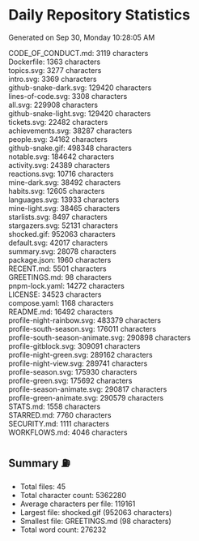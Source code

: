 # Daily Repository Statistics
Generated on Sep 30, Monday 10:28:05 AM  

CODE_OF_CONDUCT.md: 3119 characters  
Dockerfile: 1363 characters  
topics.svg: 3277 characters  
intro.svg: 3369 characters  
github-snake-dark.svg: 129420 characters  
lines-of-code.svg: 3308 characters  
all.svg: 229908 characters  
github-snake-light.svg: 129420 characters  
tickets.svg: 22482 characters  
achievements.svg: 38287 characters  
people.svg: 34162 characters  
github-snake.gif: 498348 characters  
notable.svg: 184642 characters  
activity.svg: 24389 characters  
reactions.svg: 10716 characters  
mine-dark.svg: 38492 characters  
habits.svg: 12605 characters  
languages.svg: 13933 characters  
mine-light.svg: 38465 characters  
starlists.svg: 8497 characters  
stargazers.svg: 52131 characters  
shocked.gif: 952063 characters  
default.svg: 42017 characters  
summary.svg: 28078 characters  
package.json: 1960 characters  
RECENT.md: 5501 characters  
GREETINGS.md: 98 characters  
pnpm-lock.yaml: 14272 characters  
LICENSE: 34523 characters  
compose.yaml: 1168 characters  
README.md: 16492 characters  
profile-night-rainbow.svg: 483379 characters  
profile-south-season.svg: 176011 characters  
profile-south-season-animate.svg: 290898 characters  
profile-gitblock.svg: 309091 characters  
profile-night-green.svg: 289162 characters  
profile-night-view.svg: 289741 characters  
profile-season.svg: 175930 characters  
profile-green.svg: 175692 characters  
profile-season-animate.svg: 290817 characters  
profile-green-animate.svg: 290579 characters  
STATS.md: 1558 characters  
STARRED.md: 7760 characters  
SECURITY.md: 1111 characters  
WORKFLOWS.md: 4046 characters  

## Summary ⛽  
- Total files: 45  
- Total character count: 5362280  
- Average characters per file: 119161  
- Largest file: shocked.gif (952063 characters)  
- Smallest file: GREETINGS.md (98 characters)  
- Total word count: 276232  
